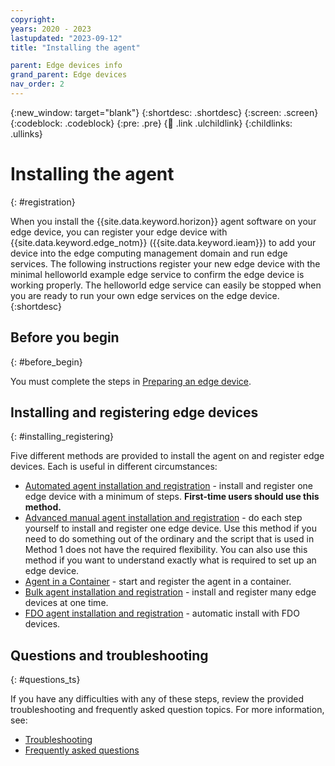 ```yaml
---
copyright:
years: 2020 - 2023
lastupdated: "2023-09-12"
title: "Installing the agent"

parent: Edge devices info
grand_parent: Edge devices
nav_order: 2
---
```


{:new_window: target="blank"}
{:shortdesc: .shortdesc}
{:screen: .screen}
{:codeblock: .codeblock}
{:pre: .pre}
{:child: .link .ulchildlink}
{:childlinks: .ullinks}

# Installing the agent
{: #registration}

When you install the {{site.data.keyword.horizon}} agent software on your edge device, you can register your edge device with {{site.data.keyword.edge_notm}} ({{site.data.keyword.ieam}}) to add your device into the edge computing management domain and run edge services. The following instructions register your new edge device with the minimal helloworld example edge service to confirm the edge device is working properly. The helloworld edge service can easily be stopped when you are ready to run your own edge services on the edge device.
{:shortdesc}

## Before you begin
{: #before_begin}

You must complete the steps in [Preparing an edge device](adding_devices.md).

## Installing and registering edge devices
{: #installing_registering}

Five different methods are provided to install the agent on and register edge devices. Each is useful in different circumstances:

* [Automated agent installation and registration](automated_install.md) - install and register one edge device with a minimum of steps. **First-time users should use this method.**
* [Advanced manual agent installation and registration](advanced_man_install.md) - do each step yourself to install and register one edge device. Use this method if you need to do something out of the ordinary and the script that is used in Method 1 does not have the required flexibility. You can also use this method if you want to understand exactly what is required to set up an edge device.
* [Agent in a Container](/docs/anax/docs/agent_container_manual_deploy/) - start and register the agent in a container.
* [Bulk agent installation and registration](many_install.md#batch-install) - install and register many edge devices at one time.
* [FDO agent installation and registration](fdo.md) - automatic install with FDO devices.

## Questions and troubleshooting
{: #questions_ts}

If you have any difficulties with any of these steps, review the provided troubleshooting and frequently asked question topics. For more information, see:

* [Troubleshooting](../troubleshoot/troubleshooting.md)
* [Frequently asked questions](../getting_started/faq.md)
